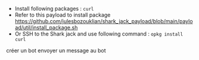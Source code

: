 - Install following packages : ``` curl ```
- Refer to this payload to install package https://github.com/julesbozouklian/shark_jack_payload/blob/main/payload/util/install_package.sh
- Or SSH to the Shark jack and use following command : ``` opkg install curl ```


créer un bot
envoyer un message au bot
